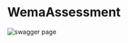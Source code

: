 # WemaAssessment

![swagger page](https://github.com/user-attachments/assets/2d750015-bf56-4c00-8470-073ec2a127e0)
